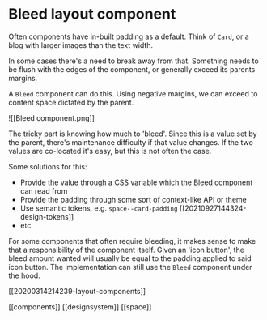 # Bleed layout component
Often components have in-built padding as a default. Think of `Card`, or a blog with larger images than the text width.

In some cases there's a need to break away from that. Something needs to be flush with the edges of the component, or generally exceed its parents margins.

A `Bleed` component can do this. Using negative margins, we can exceed to content space dictated by the parent.

![[Bleed component.png]]

The tricky part is knowing how much to 'bleed'. Since this is a value set by the parent, there's maintenance difficulty if that value changes. If the two values are co-located it's easy, but this is not often the case.

Some solutions for this:
- Provide the value through a CSS variable which the Bleed component can read from
- Provide the padding through some sort of context-like API or theme
- Use semantic tokens, e.g. `space--card-padding` [[20210927144324-design-tokens]]
- etc

For some components that often require bleeding, it makes sense to make that a responsibility of the component itself. Given an 'icon button', the bleed amount wanted will usually be equal to the padding applied to said icon button. The implementation can still use the `Bleed` component under the hood.

[[20200314214239-layout-components]]

[[components]]
[[designsystem]]
[[space]]